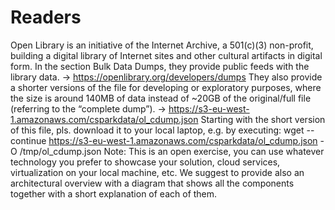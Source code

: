# Readers
Open Library is an initiative of the Internet Archive, a 501(c)(3) non-profit, building a digital library of Internet  sites and other cultural artifacts in digital form. In the section Bulk Data Dumps, they provide public feeds  with the library data. 
→ https://openlibrary.org/developers/dumps 
They also provide a shorter versions of the file for developing or exploratory purposes, where the size is  around 140MB of data instead of ~20GB of the original/full file (referring to the “complete dump”). → https://s3-eu-west-1.amazonaws.com/csparkdata/ol_cdump.json 
Starting with the short version of this file, pls. download it to your local laptop, e.g. by executing: 
wget --continue https://s3-eu-west-1.amazonaws.com/csparkdata/ol_cdump.json -O  /tmp/ol_cdump.json 
Note: This is an open exercise, you can use whatever technology you prefer to showcase your solution,  cloud services, virtualization on your local machine, etc. We suggest to provide also an architectural  overview with a diagram that shows all the components together with a short explanation of each of them.
